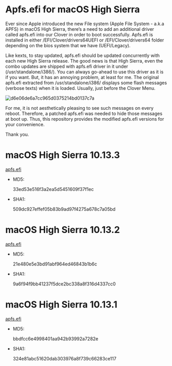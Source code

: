 # Apfs.efi for macOS High Sierra

Ever since Apple introduced the new File system (Apple File System - a.k.a APFS) in macOS High Sierra, there’s a need to add an additional driver called apfs.efi into our Clover in order to boot successfully. Apfs.efi is installed in either /EFI/Clover/drivers64UEFI or /EFI/Clover/drivers64 folder depending on the bios system that we have (UEFI/Legacy). 

Like kexts, to stay updated, apfs.efi  should be updated concurrently with each new High Sierra release. The good news is that High Sierra, even the combo updates are shipped with apfs.efi driver in it under (/usr/standalone/i386/). You can always go-ahead  to use this driver as it is if you want. But, it has an annoying problem, at least for me.
The original apfs.efi extracted from /usr/standalone/i386/ displays some flash messages (verbose texts) when it is loaded. Usually, just before the Clover Menu. 

![d6e06de6a7cc965d0375214bd0137c7a](https://user-images.githubusercontent.com/23084817/35628629-7b799c24-06d7-11e8-9625-638d8a18735c.jpg)

For me, it is not aesthetically pleasing to see such messages on every reboot. Therefore, a patched apfs.efi was needed to hide those messages at boot up. Thus, this repository provides the modified apfs.efi versions for your convenience. 

Thank you.



# macOS High Sierra 10.13.3

[apfs.efi](https://drive.google.com/open?id=1VRUSVoHh6-Rz-hPPuLroXGcvdqTXQnvW)

- MD5:

	33ed53e516f3a2ea5d5451609f37f1ec

- SHA1:

	509dc927effef05b83b9ad97f4275a678c7a05bd



# macOS High Sierra 10.13.2

[apfs.efi](https://drive.google.com/open?id=1QHTdq0aporwRxP6AK7YM0-RXiqBqoWzE)

- MD5:

	21e480e5e3bd91abf964ed46843b1b6c

- SHA1:

	9a6f94f9bb41237f5dce2bc338a8f316d4337cc0



# macOS High Sierra 10.13.1

[apfs.efi](https://drive.google.com/open?id=1Gsck0zfSXdE5o_A7OUUxJ65brEClVMaB)

- MD5:

	bbdfcc6e4998401aa942b93992a7282e

- SHA1:

	324e81abc51620dab303976a8f739c66283ce117
